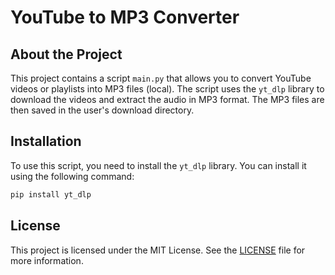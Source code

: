 # YouTube to MP3 Converter

## About the Project

This project contains a script `main.py` that allows you to convert YouTube videos or playlists into MP3 files (local). The script uses the `yt_dlp` library to download the videos and extract the audio in MP3 format. The MP3 files are then saved in the user's download directory.

## Installation

To use this script, you need to install the `yt_dlp` library. You can install it using the following command:

```sh
pip install yt_dlp
```

## License

This project is licensed under the MIT License. See the [LICENSE](LICENSE) file for more information.
